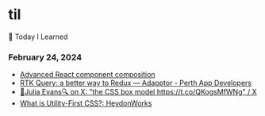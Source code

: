 # til
📝 Today I Learned

### February 24, 2024 
- [Advanced React component composition](https://frontendmastery.com/posts/advanced-react-component-composition-guide/) 
- [RTK Query: a better way to Redux — Adapptor - Perth App Developers](https://www.adapptor.com.au/blog/rtk-query-a-better-way-to-redux) 
- [🔎Julia Evans🔍 on X: "the CSS box model https://t.co/QKogsMfWNg" / X](https://twitter.com/b0rk/status/1284132999940968454) 
- [What is Utility-First CSS?: HeydonWorks](https://heydonworks.com/article/what-is-utility-first-css/) 
